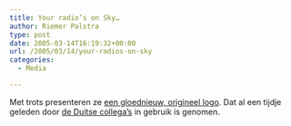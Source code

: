 ```yaml
---
title: Your radio’s on Sky…
author: Riemer Palstra
type: post
date: 2005-03-14T16:19:32+00:00
url: /2005/03/14/your-radios-on-sky
categories:
  - Media

---
```

Met trots presenteren ze [een gloednieuw, origineel logo][1]. Dat al een tijdje geleden door [de Duitse collega&#8217;s][2] in gebruik is genomen.

 [1]: http://www.skyradio.nl//index.aspx?chapterID=1139&Overzicht%201Page=1
 [2]: http://www.skyradio.de/